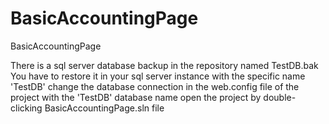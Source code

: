# BasicAccountingPage
BasicAccountingPage

There is a sql server database backup in the repository named TestDB.bak You have to restore it in your sql server instance with the specific name 'TestDB' change the database connection in the web.config file of the project with the 'TestDB' database name open the project by double-clicking BasicAccountingPage.sln file
